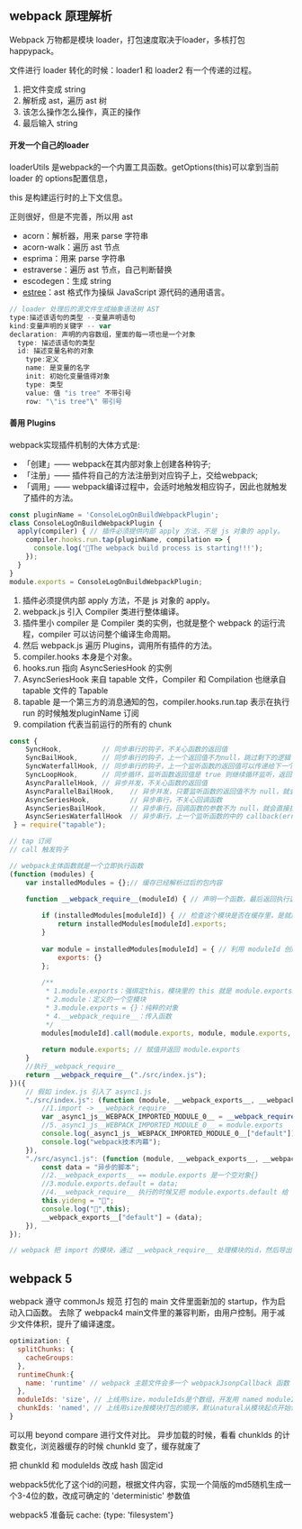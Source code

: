## webpack 原理解析

Webpack 万物都是模块 loader，打包速度取决于loader，多核打包happypack。

文件进行 loader 转化的时候：loader1 和 loader2 有一个传递的过程。

1. 把文件变成 string
2. 解析成 ast，遍历 ast 树
3. 该怎么操作怎么操作，真正的操作
4. 最后输入 string

#### 开发一个自己的loader

loaderUtils 是webpack的一个内置工具函数。getOptions(this)可以拿到当前 loader 的 options配置信息，

this 是构建运行时的上下文信息。

正则很好，但是不完善，所以用 ast

- acorn：解析器，用来 parse 字符串
- acorn-walk：遍历 ast 节点
- esprima：用来 parse 字符串
- estraverse：遍历  ast 节点，自己判断替换
- escodegen：生成 string
- [estree](https://github.com/estree/estree)：ast 格式作为操纵 JavaScript 源代码的通用语言。

```js
// loader 处理后的源文件生成抽象语法树 AST
type:描述该语句的类型 --变量声明语句
kind:变量声明的关键字 -- var
declaration: 声明的内容数组，里面的每一项也是一个对象 
  type: 描述该语句的类型
  id: 描述变量名称的对象 
    type:定义
    name: 是变量的名字 
    init: 初始化变量值得对象
    type: 类型
    value: 值 "is tree" 不带引号 
    row: "\"is tree"\" 带引号
```

#### 善用 Plugins

webpack实现插件机制的大体方式是: 

- 「创建」—— webpack在其内部对象上创建各种钩子; 
- 「注册」—— 插件将自己的方法注册到对应钩子上，交给webpack; 
- 「调用」—— webpack编译过程中，会适时地触发相应钩子，因此也就触发了插件的方法。 

```js
const pluginName = 'ConsoleLogOnBuildWebpackPlugin';
class ConsoleLogOnBuildWebpackPlugin {
  apply(compiler) { // 插件必须提供内部 apply 方法，不是 js 对象的 apply。
    compiler.hooks.run.tap(pluginName, compilation => {
      console.log('🍎The webpack build process is starting!!!');
    });
  }
}
module.exports = ConsoleLogOnBuildWebpackPlugin;
```

1. 插件必须提供内部 apply 方法，不是 js 对象的 apply。
2.  webpack.js 引入 Compiler 类进行整体编译。
3. 插件里小 compiler 是 Compiler 类的实例，也就是整个 webpack 的运行流程，compiler 可以访问整个编译生命周期。
4. 然后 webpack.js 遍历 Plugins，调用所有插件的方法。
5. compiler.hooks 本身是个对象。
6. hooks.run 指向 AsyncSeriesHook 的实例
7. AsyncSeriesHook 来自 tapable 文件，Compiler 和 Compilation 也继承自 tapable 文件的 Tapable
8. tapable 是一个第三方的消息通知的包，compiler.hooks.run.tap 表示在执行 run 的时候触发pluginName 订阅
9. compilation 代表当前运行的所有的 chunk

```js
const {
    SyncHook,          // 同步串行的钩子，不关心函数的返回值
    SyncBailHook,      // 同步串行的钩子，上一个返回值不为null，跳过剩下的逻辑
    SyncWaterfallHook, // 同步串行的钩子，上一个监听函数的返回值可以传递给下一个监听函数
    SyncLoopHook,      // 同步循环，监听函数返回值是 true 则继续循环监听，返回 undefined 退出循环
    AsyncParallelHook, // 异步并发，不关心函数的返回值
    AsyncParallelBailHook,    // 异步并发，只要监听函数的返回值不为 null，就会忽略后面的监听函数执行，直接执行这个被绑定的回调函数
    AsyncSeriesHook,          // 异步串行，不关心回调函数
    AsyncSeriesBailHook,      // 异步串行，回调函数的参数不为 null，就会直接执行回调函数
    AsyncSeriesWaterfallHook  // 异步串行，上一个监听函数的中的 callback(err, data)的第二个参数，可以作为下一个监听函数的参数
 } = require("tapable");

// tap 订阅
// call 触发钩子 
```

```js
// webpack主体函数就是一个立即执行函数
(function (modules) {
    var installedModules = {};// 缓存已经解析过后的包内容
    
    function __webpack_require__(moduleId) { // 声明一个函数，最后返回执行这个函数

        if (installedModules[moduleId]) { // 检查这个模块是否在缓存里，是就加载缓存里的 exports
            return installedModules[moduleId].exports;
        }
        
        var module = installedModules[moduleId] = { // 利用 moduleId 创建一个缓存
            exports: {}
        };
       
        /**
         * 1.module.exports：强绑定this，模块里的 this 就是 module.exports
         * 2.module：定义的一个空模块
         * 3.module.exports = {}：纯粹的对象
         * 4.__webpack_require__：传入函数
         */
        modules[moduleId].call(module.exports, module, module.exports, __webpack_require__);  // 执行这个入口函数
        
        return module.exports; // 赋值并返回 module.exports
    }
    //执行__webpack_require__
    return __webpack_require__("./src/index.js");
})({
    // 假如 index.js 引入了 async1.js
    "./src/index.js": (function (module, __webpack_exports__, __webpack_require__) {
        //1.import -> __webpack_require__
        var _async1_js__WEBPACK_IMPORTED_MODULE_0__ = __webpack_require__("./src/async1.js"); // 参数指向下一个  moduleId，返回 module.exports
        //5._async1_js__WEBPACK_IMPORTED_MODULE_0__ = module.exports
        console.log(_async1_js__WEBPACK_IMPORTED_MODULE_0__["default"]);
        console.log("webpack技术内幕");
    }),
    "./src/async1.js": (function (module, __webpack_exports__, __webpack_require__) {
        const data = "异步的脚本";
        //2.__webpack_exports__ == module.exports 是一个空对象{}
        //3.module.exports.default = data;
        //4.__webpack_require__ 执行的时候又把 module.exports.default 给 return 出去了
        this.yideng = "🍎";
        console.log("🛬",this);
        __webpack_exports__["default"] = (data);
    }),
});

// webpack 把 import 的模块，通过 __webpack_require__ 处理模块的id，然后导出
```

## webpack 5

webpack 遵守 commonJs 规范
打包的 main 文件里面新加的 startup，作为启动入口函数。
去除了 webpack4 main文件里的兼容判断，由用户控制。用于减少文件体积，提升了编译速度。
```js
optimization: {
  splitChunks: {
    cacheGroups: 
  },
  runtimeChunk:{
    name: 'runtime' // webpack 主题文件会多一个 webpackJsonpCallback 函数
  },
  moduleIds: 'size', // 上线用size，moduleIds是个数组，开发用 named moduleIds是个对象
  chunkIds: 'named', // 上线用size按模块打包的顺序，默认natural从模块起点开始计数
}
```

可以用 beyond compare 进行文件对比。
异步加载的时候，看看 chunkIds 的计数变化，浏览器缓存的时候 chunkId 变了，缓存就废了

把 chunkId 和 moduleIds 改成 hash 固定id

webpack5优化了这个id的问题，根据文件内容，实现一个简版的md5随机生成一个3-4位的数，改成可确定的 'deterministic' 参数值

webpack5 准备玩 cache: {type: 'filesystem'}
